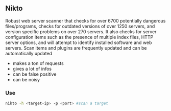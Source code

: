 ## Nikto
Robust web server scanner that checks for over 6700 potentially dangerous files/programs, checks for outdated versions of over 1250 servers, and version specific problems on over 270 servers. It also checks for server configuration items such as the presence of multiple index files, HTTP server options, and will attempt to identify installed software and web servers. Scan items and plugins are frequently updated and can be automatically updated
- makes a ton of requests
- gives a lot of infos
- can be false positive
- can be noisy

### Use
```sh
nikto -h <target-ip> -p <port> #scan a target
```
